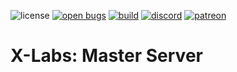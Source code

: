 ![license](https://img.shields.io/github/license/XLabsProject/master.svg)
[![open bugs](https://img.shields.io/github/issues/XLabsProject/master/bug?label=bugs)](https://github.com/XLabsProject/master/issues?q=is%3Aissue+is%3Aopen+label%3Abug)
[![build](https://github.com/XLabsProject/master/workflows/Build/badge.svg)](https://github.com/XLabsProject/master/actions)
[![discord](https://img.shields.io/endpoint?url=https://momo5502.com/iw4x/members-badge.php)](https://discord.gg/sKeVmR3)
[![patreon](https://img.shields.io/badge/patreon-support-blue.svg?logo=patreon)](https://www.patreon.com/xlabsproject)


# X-Labs: Master Server
